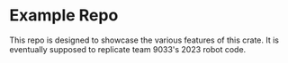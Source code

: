 # Example Repo

This repo is designed to showcase the various features of this crate. It is eventually supposed to replicate team 9033's 2023 robot code.
